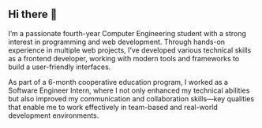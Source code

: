 ## Hi there 👋
I’m a passionate fourth-year Computer Engineering student with a strong interest in programming and web development. Through hands-on experience in multiple web projects, I’ve developed various technical skills as a frontend developer, working with modern tools and frameworks to build a  user-friendly interfaces.

As part of a 6-month cooperative education program, I worked as a Software Engineer Intern, where I not only enhanced my technical abilities but also improved my communication and collaboration skills—key qualities that enable me to work effectively in team-based and real-world development environments.
<!--
**janipang/janipang** is a ✨ _special_ ✨ repository because its `README.md` (this file) appears on your GitHub profile.

Here are some ideas to get you started:

🔭 I’m currently internship at SCB Tech X as a Software Engineer
🌱 I’m currently learning Node.js for backend
👯 I’m looking to collaborate on web-based project using React
- 🤔 I’m looking for help with ...
- 💬 Ask me about ...
📫 How to reach me: pang.janista@gmail.com
- 😄 Pronouns: ...
- ⚡ Fun fact: ...
-->
